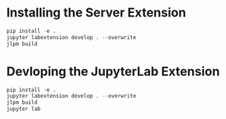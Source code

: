 # Installing the Server Extension

```python
pip install -e .
jupyter labextension develop . --overwrite
jlpm build
```

# Devloping the JupyterLab Extension

```python
pip install -e .
jupyter labextension develop . --overwrite
jlpm build 
jupyter lab
```


